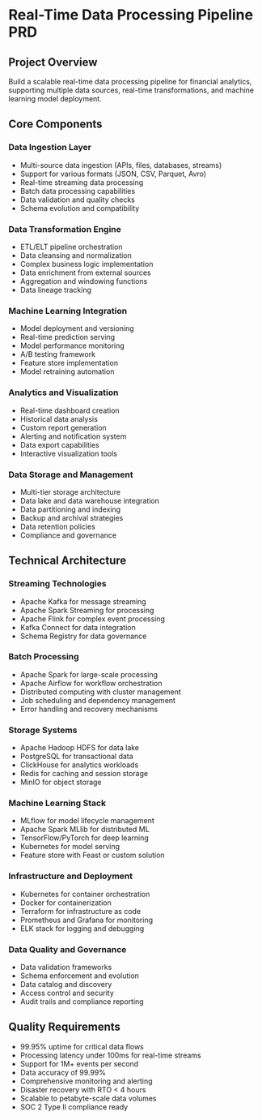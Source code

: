 # Real-Time Data Processing Pipeline PRD

## Project Overview
Build a scalable real-time data processing pipeline for financial analytics, supporting multiple data sources, real-time transformations, and machine learning model deployment.

## Core Components

### Data Ingestion Layer
- Multi-source data ingestion (APIs, files, databases, streams)
- Support for various formats (JSON, CSV, Parquet, Avro)
- Real-time streaming data processing
- Batch data processing capabilities
- Data validation and quality checks
- Schema evolution and compatibility

### Data Transformation Engine
- ETL/ELT pipeline orchestration
- Data cleansing and normalization
- Complex business logic implementation
- Data enrichment from external sources
- Aggregation and windowing functions
- Data lineage tracking

### Machine Learning Integration
- Model deployment and versioning
- Real-time prediction serving
- Model performance monitoring
- A/B testing framework
- Feature store implementation
- Model retraining automation

### Analytics and Visualization
- Real-time dashboard creation
- Historical data analysis
- Custom report generation
- Alerting and notification system
- Data export capabilities
- Interactive visualization tools

### Data Storage and Management
- Multi-tier storage architecture
- Data lake and data warehouse integration
- Data partitioning and indexing
- Backup and archival strategies
- Data retention policies
- Compliance and governance

## Technical Architecture

### Streaming Technologies
- Apache Kafka for message streaming
- Apache Spark Streaming for processing
- Apache Flink for complex event processing
- Kafka Connect for data integration
- Schema Registry for data governance

### Batch Processing
- Apache Spark for large-scale processing
- Apache Airflow for workflow orchestration
- Distributed computing with cluster management
- Job scheduling and dependency management
- Error handling and recovery mechanisms

### Storage Systems
- Apache Hadoop HDFS for data lake
- PostgreSQL for transactional data
- ClickHouse for analytics workloads
- Redis for caching and session storage
- MinIO for object storage

### Machine Learning Stack
- MLflow for model lifecycle management
- Apache Spark MLlib for distributed ML
- TensorFlow/PyTorch for deep learning
- Kubernetes for model serving
- Feature store with Feast or custom solution

### Infrastructure and Deployment
- Kubernetes for container orchestration
- Docker for containerization
- Terraform for infrastructure as code
- Prometheus and Grafana for monitoring
- ELK stack for logging and debugging

### Data Quality and Governance
- Data validation frameworks
- Schema enforcement and evolution
- Data catalog and discovery
- Access control and security
- Audit trails and compliance reporting

## Quality Requirements
- 99.95% uptime for critical data flows
- Processing latency under 100ms for real-time streams
- Support for 1M+ events per second
- Data accuracy of 99.99%
- Comprehensive monitoring and alerting
- Disaster recovery with RTO < 4 hours
- Scalable to petabyte-scale data volumes
- SOC 2 Type II compliance ready